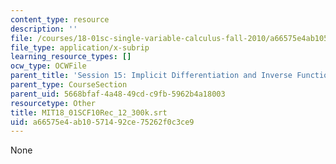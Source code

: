 ```yaml
---
content_type: resource
description: ''
file: /courses/18-01sc-single-variable-calculus-fall-2010/a66575e4ab10571492ce75262f0c3ce9_MIT18_01SCF10Rec_12_300k.vtt
file_type: application/x-subrip
learning_resource_types: []
ocw_type: OCWFile
parent_title: 'Session 15: Implicit Differentiation and Inverse Functions'
parent_type: CourseSection
parent_uid: 5668bfaf-4a48-49cd-c9fb-5962b4a18003
resourcetype: Other
title: MIT18_01SCF10Rec_12_300k.srt
uid: a66575e4-ab10-5714-92ce-75262f0c3ce9
---
```

None

